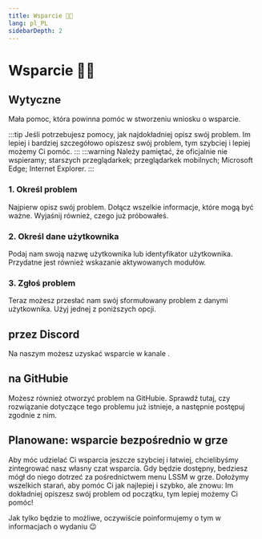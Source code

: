 ```yaml
---
title: Wsparcie 👨‍💻
lang: pl_PL
sidebarDepth: 2
---
```


# Wsparcie 👨‍💻

## Wytyczne
Mała pomoc, która powinna pomóc w stworzeniu wniosku o wsparcie.

:::tip
Jeśli potrzebujesz pomocy, jak najdokładniej opisz swój problem. Im lepiej i bardziej szczegółowo opiszesz swój problem, tym szybciej i lepiej możemy Ci pomóc.
:::
:::warning
Należy pamiętać, że oficjalnie nie wspieramy; starszych przeglądarkek; przeglądarkek mobilnych; Microsoft Edge; Internet Explorer.
:::

### 1. Określ problem
Najpierw opisz swój problem. Dołącz wszelkie informacje, które mogą być ważne. Wyjaśnij również, czego już próbowałeś.

### 2. Określ dane użytkownika
Podaj nam swoją nazwę użytkownika lub identyfikator użytkownika. Przydatne jest również wskazanie aktywowanych modułów.

### 3. Zgłoś problem
Teraz możesz przesłać nam swój sformułowany problem z danymi użytkownika. Użyj jednej z poniższych opcji.

## przez Discord
Na naszym <discord/> możesz uzyskać wsparcie w kanale <discord-channel channel="lssm-help"/>.

## na GitHubie
Możesz również otworzyć problem na <a :href="$theme.variables.github + '/issues'" target="_blank">GitHubie</a>. Sprawdź tutaj, czy rozwiązanie dotyczące tego problemu już istnieje, a następnie postępuj zgodnie z nim.

## Planowane: wsparcie bezpośrednio w grze
Aby móc udzielać Ci wsparcia jeszcze szybciej i łatwiej, chcielibyśmy zintegrować nasz własny czat wsparcia. Gdy będzie dostępny, bedziesz mógł do niego dotrzeć za pośrednictwem menu LSSM w grze. Dołożymy wszelkich starań, aby pomóc Ci jak najlepiej i szybko, ale znowu: Im dokładniej opiszesz swój problem od początku, tym lepiej możemy Ci pomóc!

Jak tylko będzie to możliwe, oczywiście poinformujemy o tym w informacjach o wydaniu :wink:
